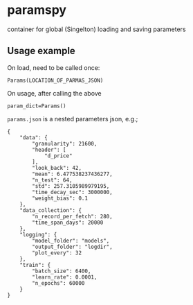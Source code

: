# paramspy
container for global (Singelton) loading and saving parameters

## Usage example
On load, need to be called once:
```
Params(LOCATION_OF_PARMAS_JSON)
```
On usage, after calling the above
```
param_dict=Params()
```

`params.json` is a nested parameters json, e.g.;
```
{
    "data": {
        "granularity": 21600,
        "header": [
            "d_price"
        ],
        "look_back": 42,
        "mean": 6.477538237436277,
        "n_test": 64,
        "std": 257.3105989979195,
        "time_decay_sec": 3000000,
        "weight_bias": 0.1
    },
    "data_collection": {
        "n_record_per_fetch": 280,
        "time_span_days": 20000
    },
    "logging": {
        "model_folder": "models",
        "output_folder": "logdir",
        "plot_every": 32
    },
    "train": {
        "batch_size": 6400,
        "learn_rate": 0.0001,
        "n_epochs": 60000
    }
}

```

<!---
deploy
```
python setup.py sdist
twine upload  dist/*
```
-->



